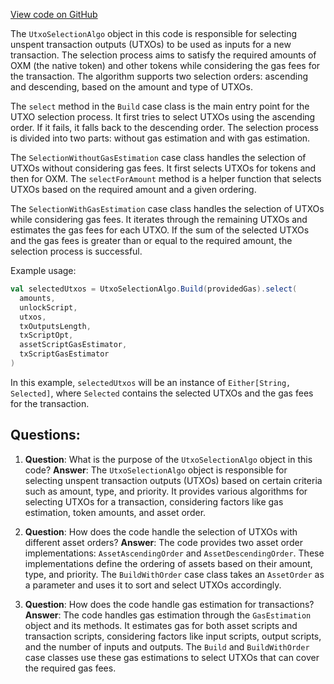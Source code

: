 [View code on GitHub](https://github.com/oxyg3nium/oxyg3nium/flow/src/main/scala/org/oxyg3nium/flow/core/UtxoSelectionAlgo.scala)

The `UtxoSelectionAlgo` object in this code is responsible for selecting unspent transaction outputs (UTXOs) to be used as inputs for a new transaction. The selection process aims to satisfy the required amounts of OXM (the native token) and other tokens while considering the gas fees for the transaction. The algorithm supports two selection orders: ascending and descending, based on the amount and type of UTXOs.

The `select` method in the `Build` case class is the main entry point for the UTXO selection process. It first tries to select UTXOs using the ascending order. If it fails, it falls back to the descending order. The selection process is divided into two parts: without gas estimation and with gas estimation.

The `SelectionWithoutGasEstimation` case class handles the selection of UTXOs without considering gas fees. It first selects UTXOs for tokens and then for OXM. The `selectForAmount` method is a helper function that selects UTXOs based on the required amount and a given ordering.

The `SelectionWithGasEstimation` case class handles the selection of UTXOs while considering gas fees. It iterates through the remaining UTXOs and estimates the gas fees for each UTXO. If the sum of the selected UTXOs and the gas fees is greater than or equal to the required amount, the selection process is successful.

Example usage:

```scala
val selectedUtxos = UtxoSelectionAlgo.Build(providedGas).select(
  amounts,
  unlockScript,
  utxos,
  txOutputsLength,
  txScriptOpt,
  assetScriptGasEstimator,
  txScriptGasEstimator
)
```

In this example, `selectedUtxos` will be an instance of `Either[String, Selected]`, where `Selected` contains the selected UTXOs and the gas fees for the transaction.
## Questions: 
 1. **Question**: What is the purpose of the `UtxoSelectionAlgo` object in this code?
   **Answer**: The `UtxoSelectionAlgo` object is responsible for selecting unspent transaction outputs (UTXOs) based on certain criteria such as amount, type, and priority. It provides various algorithms for selecting UTXOs for a transaction, considering factors like gas estimation, token amounts, and asset order.

2. **Question**: How does the code handle the selection of UTXOs with different asset orders?
   **Answer**: The code provides two asset order implementations: `AssetAscendingOrder` and `AssetDescendingOrder`. These implementations define the ordering of assets based on their amount, type, and priority. The `BuildWithOrder` case class takes an `AssetOrder` as a parameter and uses it to sort and select UTXOs accordingly.

3. **Question**: How does the code handle gas estimation for transactions?
   **Answer**: The code handles gas estimation through the `GasEstimation` object and its methods. It estimates gas for both asset scripts and transaction scripts, considering factors like input scripts, output scripts, and the number of inputs and outputs. The `Build` and `BuildWithOrder` case classes use these gas estimations to select UTXOs that can cover the required gas fees.